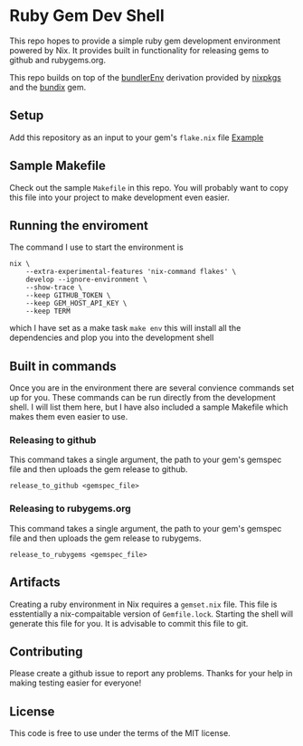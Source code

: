 # Ruby Gem Dev Shell
This repo hopes to provide a simple ruby gem development environment powered by
Nix. It provides built in functionality for releasing gems to github and
rubygems.org.

This repo builds on top of the [bundlerEnv](https://github.com/NixOS/nixpkgs/tree/master/pkgs/development/ruby-modules/bundler-env)
derivation provided by [nixpkgs](https://github.com/NixOS/nixpkgs) and the
[bundix](https://github.com/nix-community/bundix) gem.

## Setup
Add this repository as an input to your gem's `flake.nix` file
[Example](https://github.com/jbernie2/dryer_services/blob/main/flake.nix)

## Sample Makefile
Check out the sample `Makefile` in this repo. You will probably want to copy
this file into your project to make development even easier.

## Running the enviroment
The command I use to start the environment is
```
nix \
    --extra-experimental-features 'nix-command flakes' \
    develop --ignore-environment \
    --show-trace \
    --keep GITHUB_TOKEN \
    --keep GEM_HOST_API_KEY \
    --keep TERM
```
which I have set as a make task `make env`
this will install all the dependencies and plop you into the development shell

## Built in commands
Once you are in the environment there are several convience commands set up for
you. These commands can be run directly from the development shell.
I will list them here, but I have also included a sample Makefile which makes
them even easier to use.

### Releasing to github
This command takes a single argument, the path to your gem's gemspec file and
then uploads the gem release to github.
```
release_to_github <gemspec_file>
```

### Releasing to rubygems.org
This command takes a single argument, the path to your gem's gemspec file and
then uploads the gem release to rubygems.
```
release_to_rubygems <gemspec_file>
```

## Artifacts
Creating a ruby environment in Nix requires a `gemset.nix` file. This file is
esstentially a nix-compaitable version of `Gemfile.lock`. Starting the shell
will generate this file for you. It is advisable to commit this file to git.

## Contributing
Please create a github issue to report any problems.
Thanks for your help in making testing easier for everyone!

## License
This code is free to use under the terms of the MIT license.
